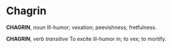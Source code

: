 # Chagrin

**CHAGRIN**, _noun_ Ill-humor; vexation; peevishness; fretfulness.

**CHAGRIN**, _verb transitive_ To excite ill-humor in; to vex; to mortify.